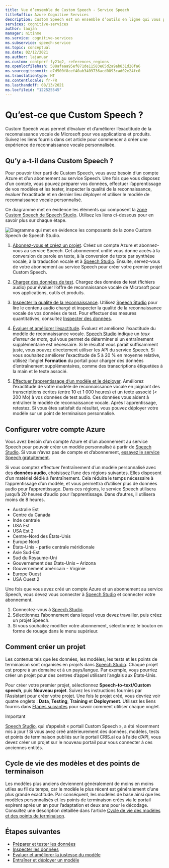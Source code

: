 ```yaml
---
title: Vue d’ensemble de Custom Speech - Service Speech
titleSuffix: Azure Cognitive Services
description: Custom Speech est un ensemble d’outils en ligne qui vous permettent d’évaluer et d’améliorer l’exactitude de la reconnaissance vocale de Microsoft pour vos applications, outils et produits.
services: cognitive-services
author: laujan
manager: nitinme
ms.service: cognitive-services
ms.subservice: speech-service
ms.topic: conceptual
ms.date: 02/12/2021
ms.author: lajanuar
ms.custom: contperf-fy21q2, references_regions
ms.openlocfilehash: 588afaaa95ef871de11583e65d2a9ab831d28fa6
ms.sourcegitcommit: e7d500f8cef40ab3409736acd0893cad02e24fc0
ms.translationtype: HT
ms.contentlocale: fr-FR
ms.lasthandoff: 08/13/2021
ms.locfileid: "122525545"
---
```

# <a name="what-is-custom-speech"></a>Qu’est-ce que Custom Speech ?

Custom Speech vous permet d’évaluer et d’améliorer l’exactitude de la reconnaissance vocale de Microsoft pour vos applications et produits. Suivez les liens fournis dans cet article pour commencer à créer une expérience de reconnaissance vocale personnalisée.

## <a name="whats-in-custom-speech"></a>Qu’y a-t-il dans Custom Speech ?

Pour pouvoir tirer parti de Custom Speech, vous avez besoin d’un compte Azure et d’un abonnement au service Speech. Une fois que vous disposez d’un compte, vous pouvez préparer vos données, effectuer l’apprentissage de vos modèles et les tester, inspecter la qualité de la reconnaissance, évaluer l’exactitude et en dernier lieu déployer et utiliser le modèle de reconnaissance vocale personnalisé.

Ce diagramme met en évidence les éléments qui composent la [zone Custom Speech de Speech Studio](https://aka.ms/speechstudio/customspeech). Utilisez les liens ci-dessous pour en savoir plus sur chaque étape.

![Diagramme qui met en évidence les composants de la zone Custom Speech de Speech Studio.](./media/custom-speech/custom-speech-overview.png)

1. [Abonnez-vous et créez un projet](#set-up-your-azure-account). Créez un compte Azure et abonnez-vous au service Speech. Cet abonnement unifié vous donne accès à la conversion de parole en texte, à la conversion de texte par synthèse vocale, à la traduction vocale et à [Speech Studio](https://speech.microsoft.com/customspeech). Ensuite, servez-vous de votre abonnement au service Speech pour créer votre premier projet Custom Speech.

1. [Charger des données de test](./how-to-custom-speech-test-and-train.md). Chargez des données de test (fichiers audio) pour évaluer l’offre de reconnaissance vocale de Microsoft pour vos applications, outils et produits.

1. [Inspecter la qualité de la reconnaissance](how-to-custom-speech-inspect-data.md). Utilisez [Speech Studio](https://speech.microsoft.com/customspeech) pour lire le contenu audio chargé et inspecter la qualité de la reconnaissance vocale de vos données de test. Pour effectuer des mesures quantitatives, consultez [Inspecter des données](how-to-custom-speech-inspect-data.md).

1. [Évaluer et améliorer l’exactitude](how-to-custom-speech-evaluate-data.md). Évaluez et améliorez l’exactitude du modèle de reconnaissance vocale. [Speech Studio](https://speech.microsoft.com/customspeech) indique un *taux d’erreur de mots*, qui vous permet de déterminer si un entraînement supplémentaire est nécessaire. Si le résultat vous paraît suffisamment juste, vous pouvez directement utiliser les API du service Speech. Si vous souhaitez améliorer l’exactitude de 5 à 20 % en moyenne relative, utilisez l’onglet **Formation** du portail pour charger des données d’entraînement supplémentaires, comme des transcriptions étiquetées à la main et le texte associé.

1. [Effectuer l’apprentissage d’un modèle et le déployer](how-to-custom-speech-train-model.md). Améliorez l’exactitude de votre modèle de reconnaissance vocale en joignant des transcriptions écrites (entre 10 et 1 000 heures) et un texte associé (< 200 Mo) à vos données de test audio. Ces données vous aident à entraîner le modèle de reconnaissance vocale. Après l’apprentissage, retestez. Si vous êtes satisfait du résultat, vous pouvez déployer votre modèle sur un point de terminaison personnalisé.

## <a name="set-up-your-azure-account"></a>Configurer votre compte Azure

Vous avez besoin d’un compte Azure et d’un abonnement au service Speech pour pouvoir créer un modèle personnalisé à partir de [Speech Studio](https://speech.microsoft.com/customspeech). Si vous n’avez pas de compte et d’abonnement, [essayez le service Speech gratuitement](overview.md#try-the-speech-service-for-free).

Si vous comptez effectuer l’entraînement d’un modèle personnalisé avec des **données audio**, choisissez l’une des régions suivantes. Elles disposent d’un matériel dédié à l’entraînement. Cela réduira le temps nécessaire à l’apprentissage d’un modèle, et vous permettra d’utiliser plus de données audio pour l’apprentissage. Dans ces régions, le service Speech utilisera jusqu’à 20 heures d’audio pour l’apprentissage. Dans d’autres, il utilisera moins de 8 heures.

* Australie Est
* Centre du Canada
* Inde centrale
* USA Est
* USA Est 2
* Centre-Nord des États-Unis
* Europe Nord
* États-Unis - partie centrale méridionale
* Asie Sud-Est
* Sud du Royaume-Uni
* Gouvernement des États-Unis – Arizona
* Gouvernement américain - Virginie
* Europe Ouest
* USA Ouest 2

Une fois que vous avez créé un compte Azure et un abonnement au service Speech, vous devez vous connecter à [Speech Studio](https://speech.microsoft.com/customspeech) et connecter votre abonnement.

1. Connectez-vous à [Speech Studio](https://aka.ms/custom-speech).
1. Sélectionnez l’abonnement dans lequel vous devez travailler, puis créez un projet Speech.
1. Si vous souhaitez modifier votre abonnement, sélectionnez le bouton en forme de rouage dans le menu supérieur.

## <a name="how-to-create-a-project"></a>Comment créer un projet

Les contenus tels que les données, les modèles, les tests et les points de terminaison sont organisés en *projets* dans [Speech Studio](https://speech.microsoft.com/customspeech). Chaque projet est propre à un domaine et à un pays/langue. Par exemple, vous pourriez créer un projet pour des centres d’appel utilisant l’anglais aux États-Unis.

Pour créer votre premier projet, sélectionnez **Speech-to-text/Custom speech**, puis **Nouveau projet**. Suivez les instructions fournies par l’Assistant pour créer votre projet. Une fois le projet créé, vous devriez voir quatre onglets : **Data**, **Testing**, **Training** et **Deployment**. Utilisez les liens fournis dans [Étapes suivantes](#next-steps) pour savoir comment utiliser chaque onglet.

> [!IMPORTANT]
> [Speech Studio](https://aka.ms/custom-speech), qui s’appelait « portail Custom Speech », a été récemment mis à jour ! Si vous avez créé antérieurement des données, modèles, tests et points de terminaison publiés sur le portail CRIS.ai ou à l’aide d’API, vous devez créer un projet sur le nouveau portail pour vous connecter à ces anciennes entités.

## <a name="model-and-endpoint-lifecycle"></a>Cycle de vie des modèles et des points de terminaison

Les modèles plus anciens deviennent généralement de moins en moins utiles au fil du temps, car le modèle le plus récent est généralement d’une plus grande exactitude. Par conséquent, les modèles de base ainsi que les modèles personnalisés et les points de terminaison créés via le portail expirent après un an pour l’adaptation et deux ans pour le décodage. Consultez une description détaillée dans l’article [Cycle de vie des modèles et des points de terminaison](./how-to-custom-speech-model-and-endpoint-lifecycle.md).

## <a name="next-steps"></a>Étapes suivantes

* [Préparer et tester les données](./how-to-custom-speech-test-and-train.md)
* [Inspecter les données](how-to-custom-speech-inspect-data.md)
* [Évaluer et améliorer la justesse du modèle](how-to-custom-speech-evaluate-data.md)
* [Entraîner et déployer un modèle](how-to-custom-speech-train-model.md)
